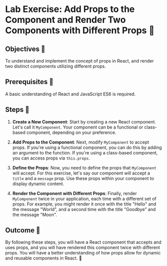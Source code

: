# Lab Exercise: Add Props to the Component and Render Two Components with Different Props 🚀

## Objectives 🎯
To understand and implement the concept of props in React, and render two distinct components utilizing different props.

## Prerequisites 🧩
A basic understanding of React and JavaScript ES6 is required.

## Steps 📝

1. **Create a New Component**: Start by creating a new React component. Let's call it `MyComponent`. Your component can be a functional or class-based component, depending on your preference.

2. **Add Props to the Component**: Next, modify `MyComponent` to accept props. If you're using a functional component, you can do this by adding an argument to the function. If you're using a class-based component, you can access props via `this.props`.

3. **Define the Props**: Now, you need to define the props that `MyComponent` will accept. For this exercise, let's say our component will accept a `title` and a `message` prop. Use these props within your component to display dynamic content.

4. **Render the Component with Different Props**: Finally, render `MyComponent` twice in your application, each time with a different set of props. For example, you might render it once with the title "Hello" and the message "World", and a second time with the title "Goodbye" and the message "Moon".

## Outcome 🏁
By following these steps, you will have a React component that accepts and uses props, and you will have rendered this component twice with different props. You will have a better understanding of how props allow for dynamic and reusable components in React. 🌟

